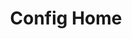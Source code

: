 ---
layout: default
title: Config Home
permalink: /docs/general/home/
search_exclude: true
has_children: true
nav_order: 6
---